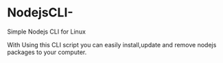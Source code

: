 # NodejsCLI-
Simple Nodejs CLI for Linux 

With Using this CLI script you can easily install,update and remove nodejs packages to your computer. 
